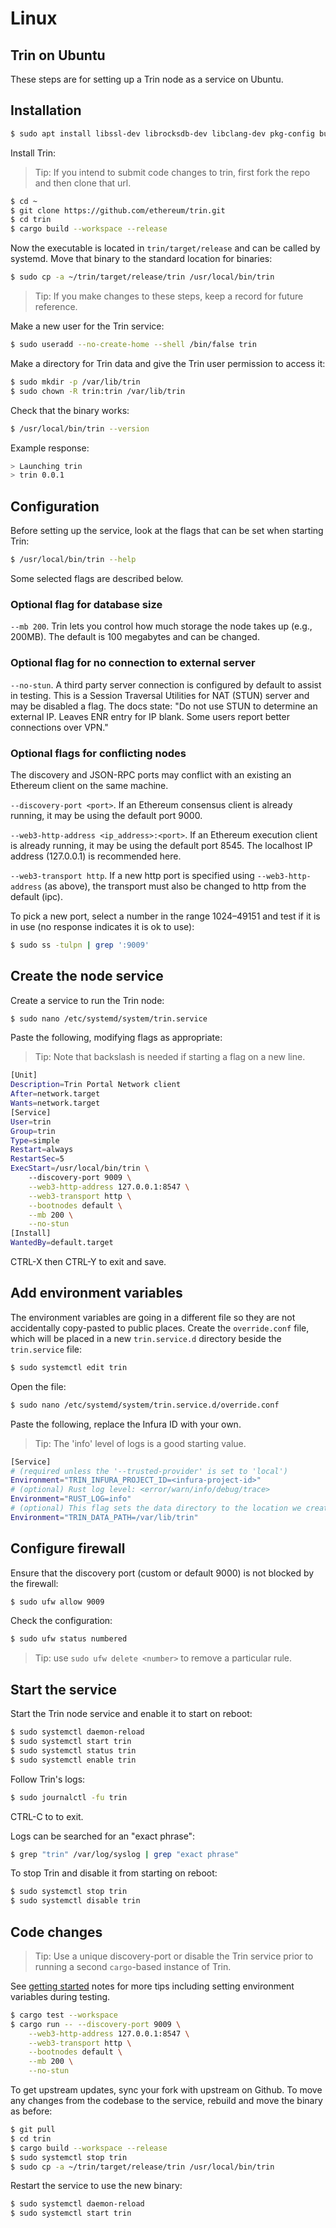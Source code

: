 # Linux

## Trin on Ubuntu

These steps are for setting up a Trin node as a service on Ubuntu.

## Installation
```sh
$ sudo apt install libssl-dev librocksdb-dev libclang-dev pkg-config build-essentials
```
Install Trin:
> Tip: If you intend to submit code changes to trin, first fork the repo and
then clone that url.
```sh
$ cd ~
$ git clone https://github.com/ethereum/trin.git
$ cd trin
$ cargo build --workspace --release
```
Now the executable is located in `trin/target/release` and can be called by systemd.
Move that binary to the standard location for binaries:
```sh
$ sudo cp -a ~/trin/target/release/trin /usr/local/bin/trin
```
> Tip: If you make changes to these steps, keep a record for future reference.

Make a new user for the Trin service:
```sh
$ sudo useradd --no-create-home --shell /bin/false trin
```
Make a directory for Trin data and give the Trin user permission to access it:
```sh
$ sudo mkdir -p /var/lib/trin
$ sudo chown -R trin:trin /var/lib/trin
```
Check that the binary works:
```sh
$ /usr/local/bin/trin --version
```
Example response:
```sh
> Launching trin
> trin 0.0.1
```
## Configuration
Before setting up the service, look at the flags that can be set when starting Trin:
```sh
$ /usr/local/bin/trin --help
```
Some selected flags are described below.

### Optional flag for database size
`--mb 200`. Trin lets you control how much storage the node takes up (e.g., 200MB). The default is
100 megabytes and can be changed.

### Optional flag for no connection to external server

`--no-stun`. A third party server connection is configured by default to assist in testing.
This is a Session Traversal Utilities for NAT (STUN) server and may be disabled
a flag. The docs state: "Do not use STUN to determine an external IP. Leaves
ENR entry for IP blank. Some users report better connections over VPN."

### Optional flags for conflicting nodes

The discovery and JSON-RPC ports may conflict with an existing an Ethereum client
on the same machine.

`--discovery-port <port>`. If an Ethereum consensus client is already running, it may be using
the default port 9000.

`--web3-http-address <ip_address>:<port>`. If an Ethereum execution client is already running, it may be using the default port 8545. The localhost IP address (127.0.0.1) is recommended here.

`--web3-transport http`. If a new http port is specified using `--web3-http-address` (as above),
the transport must also be changed to http from the default (ipc).

To pick a new port, select a number in the range 1024–49151 and
test if it is in use (no response indicates it is ok to use):

```sh
$ sudo ss -tulpn | grep ':9009'
```

## Create the node service

Create a service to run the Trin node:
```sh
$ sudo nano /etc/systemd/system/trin.service
```
Paste the following, modifying flags as appropriate:
> Tip: Note that backslash is needed if starting a flag on a new line.
```sh
[Unit]
Description=Trin Portal Network client
After=network.target
Wants=network.target
[Service]
User=trin
Group=trin
Type=simple
Restart=always
RestartSec=5
ExecStart=/usr/local/bin/trin \
    --discovery-port 9009 \
    --web3-http-address 127.0.0.1:8547 \
    --web3-transport http \
    --bootnodes default \
    --mb 200 \
    --no-stun
[Install]
WantedBy=default.target
```
CTRL-X then CTRL-Y to exit and save.

## Add environment variables

The environment variables are going in a different file so they
are not accidentally copy-pasted to public places. Create the `override.conf`
file, which will be placed in a new `trin.service.d` directory beside
the `trin.service` file:
```sh
$ sudo systemctl edit trin
```
Open the file:
```sh
$ sudo nano /etc/systemd/system/trin.service.d/override.conf
```
Paste the following, replace the Infura ID with your own.
> Tip: The 'info' level of logs is a good starting value.
```sh
[Service]
# (required unless the '--trusted-provider' is set to 'local')
Environment="TRIN_INFURA_PROJECT_ID=<infura-project-id>"
# (optional) Rust log level: <error/warn/info/debug/trace>
Environment="RUST_LOG=info"
# (optional) This flag sets the data directory to the location we created earlier.
Environment="TRIN_DATA_PATH=/var/lib/trin"
```
## Configure firewall

Ensure that the discovery port (custom or default 9000) is not blocked by the firewall:
```sh
$ sudo ufw allow 9009
```
Check the configuration:
```sh
$ sudo ufw status numbered
```
> Tip: use `sudo ufw delete <number>` to remove a particular rule.

## Start the service

Start the Trin node service and enable it to start on reboot:
```sh
$ sudo systemctl daemon-reload
$ sudo systemctl start trin
$ sudo systemctl status trin
$ sudo systemctl enable trin
```
Follow Trin's logs:
```sh
$ sudo journalctl -fu trin
```
CTRL-C to to exit.

Logs can be searched for an "exact phrase":
```sh
$ grep "trin" /var/log/syslog | grep "exact phrase"
```
To stop Trin and disable it from starting on reboot:
```sh
$ sudo systemctl stop trin
$ sudo systemctl disable trin
```
## Code changes

> Tip: Use a unique discovery-port or disable the Trin service prior to running a second
`cargo`-based instance of Trin.

See [getting started](getting_started.md) notes for more tips including setting environment
variables during testing.
```sh
$ cargo test --workspace
$ cargo run -- --discovery-port 9009 \
    --web3-http-address 127.0.0.1:8547 \
    --web3-transport http \
    --bootnodes default \
    --mb 200 \
    --no-stun
```

To get upstream updates, sync your fork with upstream on Github. To move any changes
from the codebase to the service, rebuild and move the binary as before:

```sh
$ git pull
$ cd trin
$ cargo build --workspace --release
$ sudo systemctl stop trin
$ sudo cp -a ~/trin/target/release/trin /usr/local/bin/trin
```
Restart the service to use the new binary:
```sh
$ sudo systemctl daemon-reload
$ sudo systemctl start trin
```
